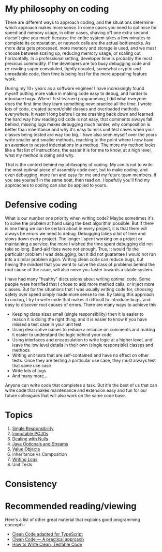 # My philosophy on coding

There are different ways to approach coding, and the situations determine which approach makes more sense. In some
cases you need to optimise for speed and memory usage, in other cases, shaving off one extra second doesn't give you
much because the entire system takes a few minutes to complete its computation, or network calls are the actual
bottlenecks. As more data gets processed, more memory and storage is used, and we must choose between scaling up,
reducing memory usage, or scaling out horizontally. In a professional setting, developer time is probably the most
precious commodity. If the developers are too busy debugging code and re-reading super convoluted, tightly coupled,
somewhat cryptic and unreadable code, then time is being lost for the more appealing feature work.

During my 10+ years as a software engineer I have increasingly found myself putting more value in making code easy to
debug, and harder to introduce bugs. When I first learned programming, I did what everyone does the first time they
learn something new: practice all the time. I wrote lots of code, created parent/child classes and overloaded methods
everywhere. It wasn't long before I came crashing back down and learned the hard way how reading old code is not easy,
that comments always fall behind, missing logs makes debugging much harder, why composition is better than inheritance
and why it's easy to miss unit test cases when your classes being tested are way too big. I have also seen myself over
the years write smaller and smaller methods, reaching to the point where I now have an aversion to nested indentations
in a method. The more my method looks like a flat list of instructions, the easier it is for me to know, at a high level,
what my method is doing and why.

That is the context behind my philosophy of coding. My aim is not to write the most optimal piece of assembly code
ever, but to make coding, and even debugging, more fun and easy for me and my future team members. If you see yourself
in the same boat, then read on. Hopefully you'll find my approaches to coding can also be applied to yours.

# Defensive coding

What is our number one priority when writing code? Maybe sometimes it's to solve the problem at hand using the best
algorithm possible. But if there is one thing we can be certain about in every project, it is that there will always
be errors we need to debug. Debugging takes _a lot_ of time and slows down every project. The longer I spent working
on a project or maintaining a service, the more I wished the time spent debugging did not take so long. Band-aid fixes
were not enough. True, it would fix the particular problem I was debugging, but it did not guarantee I would not run into
a similar problem again. Writing clean code can reduce bugs, but having the mindset that you want to solve the class of
problems behind the root cause of the issue, will also move you faster towards a stable system.

I have had many "healthy" discussions about writing optimal code. Some people were horrified that I chose to add more
method calls, or inject more classes. But for the situations that I was usually writing code for, choosing safety over
speed simply made more sense to me. By taking this approach to coding, I try to write code that makes it difficult to
introduce bugs, and easy to discover root causes of errors. There are many ways to achieve this

- Keeping class sizes small (single responsibility) then it is easier to reason it is doing the right thing, and it is
  easier to know if you have missed a test case in your unit test
- Using descriptive names to reduce a reliance on comments and making it easier to understand the logic behind your code
- Using interfaces and encapsulation to write logic at a higher level, and leave the low level details in their own
  (single responsible) classes and methods
- Writing unit tests that are self-contained and have no effect on other tests. Once they are testing a particular use
  case, they must always test that same use case
- Write lots of logs
- And many more...

Anyone can write code that completes a task. But it's the best of us that can write code that makes maintenance and
extension easy and fun for our future colleagues that will also work on the same code base.

# Topics

1. [Single Responsibility](topics/single-responsibility.md)
1. [Immutable POJOs](topics/immutable-pojos.md)
1. [Dealing with Nulls](topics/dealing-with-nulls.md)
1. [Java Optionals and Streams](topics/java-optionals-and-streams.md)
1. [Value Objects](topics/value-objects.md)
1. Inheritance vs Composition
1. [Writing Logs](topics/writing-logs.md)
1. Unit Tests

# Consistency

# Recommended reading/viewing

Here's a list of other great material that explains good programming concepts:
- [Clean Code adapted for TypeScript](https://github.com/stemmlerjs/clean-code-typescript)
- [Clean Code — A practical approach](https://medium.com/clarityai-engineering/clean-code-a-practical-approach-896546435235)
- [How to Write Clean, Testable Code](https://www.youtube.com/watch?v=XcT4yYu_TTs)
